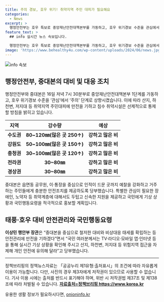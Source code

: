 ```yaml
---
title: 주의 경보, 호우 위기! 취약지역 주민 대피가 필요해요
categories:
  - News
excerpt: >
  행정안전부는 호우 특보로 중앙재난안전대책본부를 가동하고, 호우 위기경보 수준을 관심에서 주의로 상향했다. 취약지역 주민대피를 강조하고, 지하차도, 하상도로, 둔치주차장 등 침수 취약시설을 선제적으로 통제할 방침이다. 또한 기상청은 수도권 등에 많은 비가 예상되므로 국민은 실시간 기상 상황을 확인하고 안전에 유의해야 한다고 당부했다.
feature_text: >
  ## info 실시간 뉴스 속보입니다.

  행정안전부는 호우 특보로 중앙재난안전대책본부를 가동하고, 호우 위기경보 수준을 관심에서 주의로 상향했다. 취약지역 주민대피를 강조하고, 지하차도, 하상도로, 둔치주차장 등 침수 취약시설을 선제적으로 통제할 방침이다. 또한 기상청은 수도권 등에 많은 비가 예상되므로 국민은 실시간 기상 상황을 확인하고 안전에 유의해야 한다고 당부했다.
image: 'https://www.behealthy4u.com/wp-content/uploads/2024/06/news.jpg'
---
```


<p><img src="https://www.behealthy4u.com/wp-content/uploads/2024/06/news.jpg" alt="info 속보" /></p>

<h2 data-ke-size="size26">행정안전부, 중대본의 대비 및 대응 조치</h2>

<p data-ke-size="size16">행정안전부와 중대본은 16일 저녁 7시 30분부로 중앙재난안전대책본부 1단계를 가동하고, 호우 위기경보 수준을 ‘관심’에서 ‘주의’ 단계로 상향시켰습니다. 이에 따라 산지, 하천변, 저지대 등 취약지역 주민대피에 만전을 기하고 침수 취약시설은 선제적으로 통제할 방침을 밝히고 있습니다.</p>

<table style="width: 100%;">
<thead>
    <tr>
        <th><b>지역</b></th>
        <th><b>강수량</b></th>
        <th><b>예상</b></th>
    </tr>
</thead>
<tbody>
    <tr>
        <td style="text-align: center; height: 17px;"><b>수도권</b></td>
        <td style="text-align: center; height: 17px;"><b>80~120㎜(많은 곳 250↑)</b></td>
        <td style="text-align: center; height: 17px;"><b>강하고 많은 비</b></td>
    </tr>
    <tr>
        <td style="text-align: center; height: 17px;"><b>강원도</b></td>
        <td style="text-align: center; height: 17px;"><b>50~100㎜(많은 곳 150↑)</b></td>
        <td style="text-align: center; height: 17px;"><b>강하고 많은 비</b></td>
    </tr>
    <tr>
        <td style="text-align: center; height: 17px;"><b>충청권</b></td>
        <td style="text-align: center; height: 17px;"><b>30~100㎜(많은 곳 120↑)</b></td>
        <td style="text-align: center; height: 17px;"><b>강하고 많은 비</b></td>
    </tr>
    <tr>
        <td style="text-align: center; height: 17px;"><b>전라권</b></td>
        <td style="text-align: center; height: 17px;"><b>30~80㎜</b></td>
        <td style="text-align: center; height: 17px;"><b>강하고 많은 비</b></td>
    </tr>
    <tr>
        <td style="text-align: center; height: 17px;"><b>경상권</b></td>
        <td style="text-align: center; height: 17px;"><b>30~80㎜</b></td>
        <td style="text-align: center; height: 17px;"><b>강하고 많은 비</b></td>
    </tr>
</tbody>
</table>

<p data-ke-size="size16">중대본은 읍면동 공무원, 이·통장을 중심으로 인적이 드문 곳까지 예찰을 강화하고 거주하는 주민들에게 충분한 안전조치를 제공하도록 당부했습니다. 특별한 관심이 필요한 장애인, 노약자 등 취약계층에 대해서도 두텁고 신속한 지원을 제공하고 국민에게 기상 상황과 국민행동요령을 적극적으로 홍보할 계획입니다.</p>

<h2 data-ke-size="size26">태풍·호우 대비 안전관리와 국민행동요령</h2>

<p data-ke-size="size16"><b>이상민 행안부 장관</b>은 “중대본을 중심으로 철저한 대비와 비상대응 태세를 확립하는 등 안전관리에 만전을 기하겠다”면서 “국민 여러분께서는 TV·라디오·모바일 앱·인터넷 등을 통해 실시간 기상 상황을 확인해 주시고 산지, 하천변, 저지대 등 위험지역 접근을 자제해 개인 안전에 유의해 달라”고 당부했습니다.</p>

<hr>

<p data-ke-size="size16">정책브리핑의 정책뉴스자료는 「공공누리 제1유형:출처표시」의 조건에 따라 자유롭게 이용이 가능합니다. 다만, 사진의 경우 제3자에게 저작권이 있으므로 사용할 수 없습니다. 기사 이용 시에는 출처를 반드시 표기해야 하며, 위반 시 저작권법 제37조 및 제138조에 따라 처벌될 수 있습니다. <b><a href="https://www.korea.kr">자료출처=정책브리핑 https://www.korea.kr</a></b></p>
유용한 생활 정보가 필요하시다면, <a href="https://onioninfo.kr" rel="dofollow">onioninfo.kr</a>


